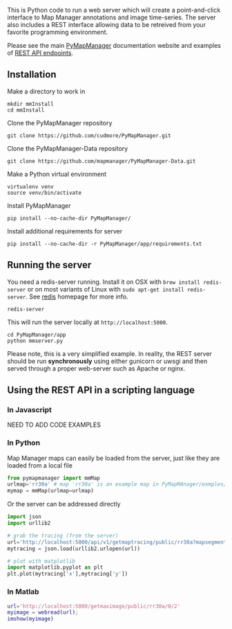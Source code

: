 This is Python code to run a web server which will create a point-and-click interface to Map Manager annotations and image time-series. The server also includes a REST interface allowing data to be retreived from your favorite programming environment.

Please see the main [PyMapManager](http://blog.cudmore.io/PyMapManager) documentation website and examples of [REST API endpoints](http://blog.cudmore.io/PyMapManager/rest-api/).

## Installation

Make a directory to work in

	mkdir mmInstall
	cd mmInstall
	
Clone the PyMapManager repository

	git clone https://github.com/cudmore/PyMapManager.git

Clone the PyMapManager-Data repository

	git clone https://github.com/mapmanager/PyMapManager-Data.git

Make a Python virtual environment

	virtualenv venv
	source venv/bin/activate

Install PyMapManager

	pip install --no-cache-dir PyMapManager/

Install additional requirements for server

	pip install --no-cache-dir -r PyMapManager/app/requirements.txt
	
## Running the server

You need a redis-server running. Install it on OSX with `brew install redis-server` or on most variants of Linux with `sudo apt-get install redis-server`. See [redis](http:///redis.io) homepage for more info.

	redis-server
	
This will run the server locally at `http://localhost:5000`.

```
cd PyMapManager/app
python mmserver.py
```

Please note, this is a very simplified example. In reality, the REST server should be run **synchronously** using either gunicorn or uwsgi and then served through a proper web-server such as Apache or nginx.


## Using the REST API in a scripting language

### In Javascript

NEED TO ADD CODE EXAMPLES

### In Python

Map Manager maps can easily be loaded from the server, just like they are loaded from a local file

```python
from pymapmanager import mmMap
urlmap='rr30a' # map 'rr30a' is an example map in PyMapMAnager/exmples/exampleMaps
mymap = mmMap(urlmap=urlmap)
```

Or the server can be addressed directly

```python
import json
import urllib2

# grab the tracing (from the server)
url='http://localhost:5000/api/v1/getmaptracing/public/rr30a?mapsegment=&session=3&xstat=x&ystat=y&zstat=z'
mytracing = json.load(urllib2.urlopen(url))

# plot with matplotlib
import matplotlib.pyplot as plt
plt.plot(mytracing['x'],mytracing['y'])
```



### In Matlab

```matlab
url='http://localhost:5000/getmaximage/public/rr30a/0/2'
myimage = webread(url);
imshow(myimage)
```

